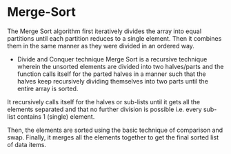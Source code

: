 # Merge-Sort
The Merge Sort algorithm first iteratively divides the array into equal partitions until each partition reduces to a single element. Then it combines them in the same manner as they were divided in an ordered way.
- Divide and Conquer technique
Merge Sort is a recursive technique wherein the unsorted elements are divided into two halves/parts and the function calls itself for the parted halves in a manner such that the halves keep recursively dividing themselves into two parts until the entire array is sorted.

It recursively calls itself for the halves or sub-lists until it gets all the elements separated and that no further division is possible i.e. every sub-list contains 1 (single) element.

Then, the elements are sorted using the basic technique of comparison and swap. 
Finally, it merges all the elements together to get the final sorted list of data items.

